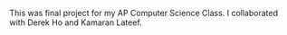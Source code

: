 This was final project for my AP Computer Science Class.  I collaborated with Derek Ho and Kamaran Lateef.  
